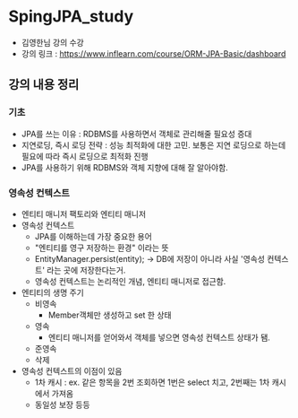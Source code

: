 # SpingJPA_study

- 김영한님 강의 수강
- 강의 링크 : https://www.inflearn.com/course/ORM-JPA-Basic/dashboard

## 강의 내용 정리

### 기초
- JPA를 쓰는 이유 : RDBMS를 사용하면서 객체로 관리해줄 필요성 증대
- 지연로딩, 즉시 로딩 전략 : 성능 최적화에 대한 고민. 보통은 지연 로딩으로 하는데 필요에 따라 즉시 로딩으로 최적화 진행
- JPA를 사용하기 위해 RDBMS와 객체 지향에 대해 잘 알아야함.


### 영속성 컨텍스트
- 엔티티 매니저 팩토리와 엔티티 매니저
- 영속성 컨텍스트
  - JPA를 이해하는데 가장 중요한 용어
  - "엔티티를 영구 저장하는 환경" 이라는 뜻
  - EntityManager.persist(entity); -> DB에 저장이 아니라 사실 '영속성 컨텍스트' 라는 곳에 저장한다는거.
  - 영속성 컨텍스트는 논리적인 개념, 엔티티 매니저로 접근함.
- 엔티티의 생명 주기
  - 비영속
    - Member객체만 생성하고 set 한 상태
  - 영속
    - 엔티티 매니저를 얻어와서 객체를 넣으면 영속성 컨텍스트 상태가 됌.
  - 준영속
  - 삭제
- 영속성 컨텍스트의 이점이 있음
  - 1차 캐시 : ex. 같은 항목을 2번 조회하면 1번은 select 치고, 2번째는 1차 캐시에서 가져옴
  - 동일성 보장 등등